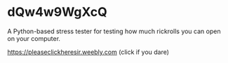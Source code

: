 # dQw4w9WgXcQ
A Python-based stress tester for testing how much rickrolls you can open on your computer.

https://pleaseclickheresir.weebly.com (click if you dare)
